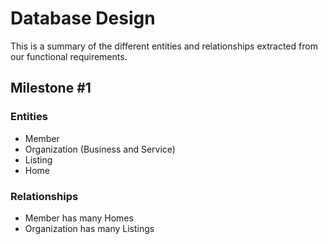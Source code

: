 # Database Design
This is a summary of the different entities and relationships extracted from our functional requirements.

## Milestone #1

### Entities
 - Member
 - Organization (Business and Service)
 - Listing
 - Home

### Relationships
 - Member has many Homes
 - Organization has many Listings